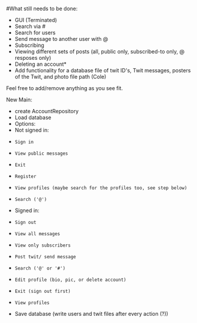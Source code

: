 #What still needs to be done:
- GUI (Terminated)
- Search via #
- Search for users
- Send message to another user with @
- Subscribing
- Viewing different sets of posts (all, public only, subscribed-to only, @ resposes only)
- Deleting an account*
- Add functionality for a database file of twit ID's, Twit messages, posters of the Twit, and photo file path (Cole)

Feel free to add/remove anything as you see fit.

New Main:
- create AccountRepository
- Load database
- Options:
-   Not signed in:
-     Sign in
-     View public messages
-     Exit
-     Register
-     View profiles (maybe search for the profiles too, see step below)
-     Search ('@')
-   Signed in:
-     Sign out
-     View all messages
-     View only subscribers
-     Post twit/ send message
-     Search ('@' or '#')
-     Edit profile (bio, pic, or delete account)
-     Exit (sign out first)
-     View profiles
-   Save database (write users and twit files after every action (?))
